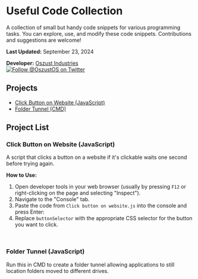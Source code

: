 # Useful Code Collection

A collection of small but handy code snippets for various programming tasks. You can explore, use, and modify these code snippets. Contributions and suggestions are welcome!

**Last Updated:** September 23, 2024

**Developer:** [Oszust Industries](https://github.com/Oszust-Industries)  
[![Follow @OszustOS on Twitter](https://img.shields.io/twitter/url/https/twitter.com/bukotsunikki.svg?style=social&label=Follow%20%40OszustOS)](https://twitter.com/OszustOS)

## Projects
- [Click Button on Website (JavaScript)](https://github.com/Disneyhockey40/Useful-Code-Collection#click-button-on-website-javascript)
- [Folder Tunnel (CMD)](https://github.com/Disneyhockey40/Useful-Code-Collection#folder-tunnel-javascript)

## Project List

### Click Button on Website (JavaScript)

A script that clicks a button on a website if it's clickable waits one second before trying again.

**How to Use:**
1. Open developer tools in your web browser (usually by pressing `F12` or right-clicking on the page and selecting "Inspect").
2. Navigate to the "Console" tab.
3. Paste the code from `Click button on website.js` into the console and press Enter:
4. Replace `buttonSelector` with the appropriate CSS selector for the button you want to click.
<br />

### Folder Tunnel (JavaScript)

Run this in CMD to create a folder tunnel allowing applications to still location folders moved to different drives.
<br />
